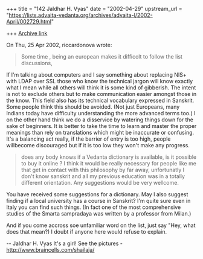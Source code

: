 +++
title = "142 Jaldhar H. Vyas"
date = "2002-04-29"
upstream_url = "https://lists.advaita-vedanta.org/archives/advaita-l/2002-April/002729.html"

+++
[Archive link](https://lists.advaita-vedanta.org/archives/advaita-l/2002-April/002729.html)

On Thu, 25 Apr 2002, riccardonova wrote:

> Some time , being an european makes it
> difficolt to follow the list discussions,

If I'm talking about computers and I say something about replacing NIS+
with LDAP over SSL those who know the technical jargon will know exactly
what I mean while all others will think it is some kind of gibberish.  The
intent is not to exclude others but to make communication easier amongst
those in the know.  This field also has its technical vocabulary expressed
in Sanskrit.  Some people think this should be avoided.  (Not just
Europeans, many Indians today have difficulty understanding the more
advanced terms too.)  I on the other hand think we do a disservice by
watering things down for the sake of beginners.  It is better to take the
time to learn and master the proper meanings than rely on translations
which might be inaccurate or confusing.  It's a balancing act really, if
the barrier of entry is too high, people willbecome discouraged but if it
is too low they won't make any progress.

> does any body knows if a Vedanta
> dictionary is available, is it possible to buy it online ? I think it would
> be really necessary for people like me that get in contact with this
> philosophy by far away, unfortunatly I don't know sanskrit and all my
> previous education was in a totally different orientation. Any suggestions
> would be very wellcome.
>

You have received some suggestions for a dictionary.  May I also suggest
finding if a local university has a course in Sanskrit?  I'm quite sure
even in Italy you can find such things.  (In fact one of the most
comprehensive studies of the Smarta sampradaya was written by a professor
from Milan.)

And if you come accross soe unfamiliar word on the list, just say "Hey,
what does that mean?)  I doubt if anyone here would refuse to explain.

--
Jaldhar H. Vyas <jaldhar at braincells.com>
It's a girl! See the pictures - http://www.braincells.com/shailaja/

